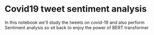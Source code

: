 # Covid19 tweet sentiment analysis
In this notebook we'll study the tweets on covid-19 and also perform Sentiment analysis so sit back to enjoy the power of BERT transformer

